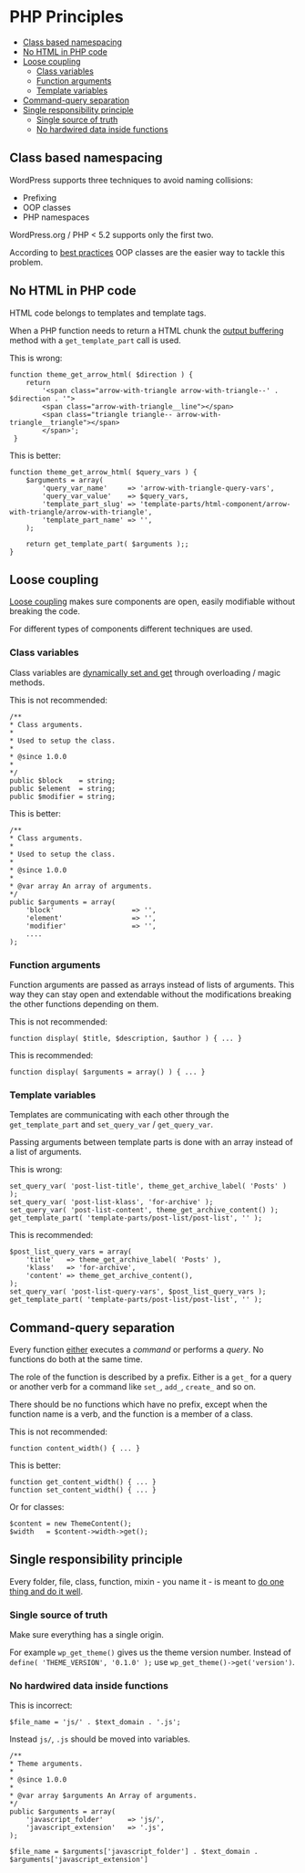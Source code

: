 # PHP Principles

* [Class based namespacing](#class-based-namespacing)
* [No HTML in PHP code](#no-html-in-php-code)
* [Loose coupling](#loose-coupling)
	* [Class variables](#class-variables)
	* [Function arguments](#function-arguments)
	* [Template variables](#template-variables)
* [Command-query separation](#command-query-separation)
* [Single responsibility principle](#single-responsibility-principle)
	* [Single source of truth](#single-source-of-truth)
	* [No hardwired data inside functions](#no-hardwired-data-inside-functions)


## Class based namespacing

WordPress supports three techniques to avoid naming collisions:

* Prefixing
* OOP classes
* PHP namespaces

WordPress.org / PHP < 5.2 supports only the first two.

According to [best practices](https://developer.wordpress.org/plugins/the-basics/best-practices/#oop) OOP classes are the easier way to tackle this problem.

## No HTML in PHP code

HTML code belongs to templates and template tags.

When a PHP function needs to return a HTML chunk the [output buffering](https://secure.php.net/manual/en/function.ob-start.php) method with a `get_template_part` call is used. 

This is wrong:
```
function theme_get_arrow_html( $direction ) {
	return 
		'<span class="arrow-with-triangle arrow-with-triangle--' . $direction . '">
 		<span class="arrow-with-triangle__line"></span>
 		<span class="triangle triangle-- arrow-with-triangle__triangle"></span>
 		</span>';
 }
```

This is better:
```
function theme_get_arrow_html( $query_vars ) {
	$arguments = array(
		'query_var_name'     => 'arrow-with-triangle-query-vars',
		'query_var_value'    => $query_vars,
		'template_part_slug' => 'template-parts/html-component/arrow-with-triangle/arrow-with-triangle',
		'template_part_name' => '',
	);

	return get_template_part( $arguments );;
}
```


## Loose coupling

[Loose coupling](https://alistapart.com/article/coding-with-clarity#section3) makes sure components are open, easily modifiable without breaking the code. 

For different types of components different techniques are used.

### Class variables

Class variables are [dynamically set and get](http://codular.com/introducing-php-classes) through overloading / magic methods.

This is not recommended:
```
/**
* Class arguments.
*
* Used to setup the class.
*
* @since 1.0.0
*
*/
public $block    = string;
public $element  = string;
public $modifier = string;
```

This is better:
```
/**
* Class arguments.
*
* Used to setup the class.
*
* @since 1.0.0
*
* @var array An array of arguments.
*/
public $arguments = array(
	'block'                   => '',
	'element'                 => '',
	'modifier'                => '',
	....
);
```

### Function arguments

Function arguments are passed as arrays instead of lists of arguments. This way they can stay open and extendable without the modifications breaking the other functions depending on them.

This is not recommended:
```
function display( $title, $description, $author ) { ... }
```

This is recommended:
```
function display( $arguments = array() ) { ... }
```

### Template variables

Templates are communicating with each other through the `get_template_part` and `set_query_var` / `get_query_var`.

Passing arguments between template parts is done with an array instead of a list of arguments.

This is wrong:
```
set_query_var( 'post-list-title', theme_get_archive_label( 'Posts' ) );
set_query_var( 'post-list-klass', 'for-archive' );
set_query_var( 'post-list-content', theme_get_archive_content() );
get_template_part( 'template-parts/post-list/post-list', '' );
```

This is recommended:
```
$post_list_query_vars = array(
	'title'   => theme_get_archive_label( 'Posts' ),
	'klass'   => 'for-archive',
	'content' => theme_get_archive_content(),
);
set_query_var( 'post-list-query-vars', $post_list_query_vars );
get_template_part( 'template-parts/post-list/post-list', '' );
```

## Command-query separation

Every function [either](https://alistapart.com/article/coding-with-clarity#section2) executes a *command* or performs a *query*. No functions do both at the same time.

The role of the function is described by a prefix. Either is a `get_` for a query or another verb for a command like `set_`, `add_`, `create_` and so on.

There should be no functions which have no prefix, except when the function name is a verb, and the function is a member of a class.

This is not recommended:
```
function content_width() { ... }
```

This is better:
```
function get_content_width() { ... }
function set_content_width() { ... }
```

Or for classes:
```
$content = new ThemeContent();
$width   = $content->width->get();
```

## Single responsibility principle

Every folder, file, class, function, mixin - you name it - is meant to [do one thing and do it well](https://alistapart.com/article/coding-with-clarity#section1).

### Single source of truth

Make sure everything has a single origin.

For example `wp_get_theme()` gives us the theme version number. Instead of `define( 'THEME_VERSION', '0.1.0' );` use `wp_get_theme()->get('version')`.

### No hardwired data inside functions

This is incorrect:
```
$file_name = 'js/' . $text_domain . '.js';
```

Instead `js/`, `.js` should be moved into variables.
```
/**
* Theme arguments.
*
* @since 1.0.0
*
* @var array $arguments An Array of arguments.
*/
public $arguments = array(
	'javascript_folder'      => 'js/',
	'javascript_extension'   => '.js',
);

$file_name = $arguments['javascript_folder'] . $text_domain . $arguments['javascript_extension']
```
